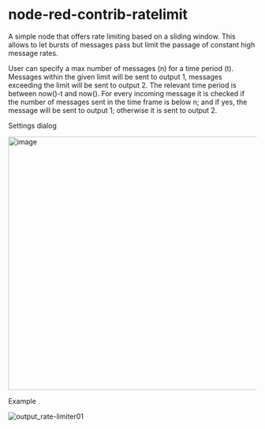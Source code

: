 # node-red-contrib-ratelimit
A simple node that offers rate limiting based on a sliding window.
This allows to let bursts of messages pass but limit the passage of constant high message rates.

User can specify a max number of messages (n) for a time period (t).
Messages within the given limit will be sent to output 1, messages exceeding the limit will be sent to output 2.
The relevant time period is between now()-t and now().
For every incoming message it is checked if the number of messages sent in the time frame is below n; and if yes, the message will be sent to output 1; otherwise it is sent to output 2.

Settings dialog

<img width="514" alt="image" src="https://user-images.githubusercontent.com/44269764/225149015-140dd9b2-ccfa-4e42-b1c0-ed1922317599.png">

Example

![output_rate-limiter01](https://user-images.githubusercontent.com/44269764/225151405-70633686-777a-4feb-a8ae-2521ec78e505.gif)
